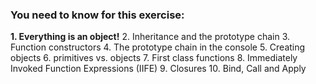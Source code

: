 ### You need to know for this exercise:

**1. Everything is an object!**
2. Inheritance and the prototype chain
3. Function constructors
4. The prototype chain in the console
5. Creating objects
6. primitives vs. objects
7. First class functions
8. Immediately Invoked Function Expressions (IIFE)
9. Closures
10. Bind, Call and Apply
